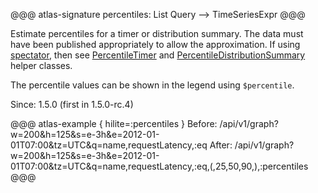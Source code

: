 @@@ atlas-signature
percentiles: List
Query
-->
TimeSeriesExpr
@@@

Estimate percentiles for a timer or distribution summary. The data must have been
published appropriately to allow the approximation. If using
[spectator], then see [PercentileTimer] and [PercentileDistributionSummary] helper classes.

[spectator]: http://netflix.github.io/spectator/en/latest/
[PercentileTimer]: http://netflix.github.io/spectator/en/latest/javadoc/spectator-api/com/netflix/spectator/api/histogram/PercentileTimer.html
[PercentileDistributionSummary]: http://netflix.github.io/spectator/en/latest/javadoc/spectator-api/com/netflix/spectator/api/histogram/PercentileDistributionSummary.html

The percentile values can be shown in the legend using `$percentile`.

Since: 1.5.0 (first in 1.5.0-rc.4)

@@@ atlas-example { hilite=:percentiles }
Before: /api/v1/graph?w=200&h=125&s=e-3h&e=2012-01-01T07:00&tz=UTC&q=name,requestLatency,:eq
After: /api/v1/graph?w=200&h=125&s=e-3h&e=2012-01-01T07:00&tz=UTC&q=name,requestLatency,:eq,(,25,50,90,),:percentiles
@@@